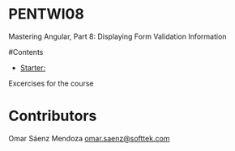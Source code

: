 # PENTWI08
Mastering Angular, Part 8: Displaying Form Validation Information

#Contents
* [Starter:](https://github.com/training4developers/mastering-angular-starter)

Excercises for the course
# Contributors
Omar Sáenz Mendoza
omar.saenz@softtek.com

